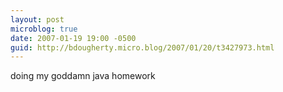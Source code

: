 ```yaml
---
layout: post
microblog: true
date: 2007-01-19 19:00 -0500
guid: http://bdougherty.micro.blog/2007/01/20/t3427973.html
---
```

doing my goddamn java homework

